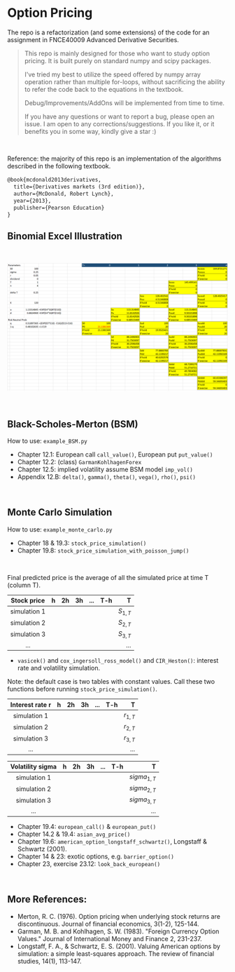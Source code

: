 # Option Pricing
The repo is a refactorization (and some extensions) of the code for an assignment in FNCE40009 Advanced Derivative Securities.
> This repo is mainly designed for those who want to study option pricing.
> It is built purely on standard numpy and scipy packages.
>
> I've tried my best to utilize the speed offered by numpy array operation rather than multiple for-loops, 
> without sacrificing the ability to refer the code back to the equations in the textbook.
>
> Debug/Improvements/AddOns will be implemented from time to time.
>
> If you have any questions or want to report a bug, please open an issue. I am open to any corrections/suggestions.
> If you like it, or it benefits you in some way, kindly give a star :)

</br>

Reference: the majority of this repo is an implementation of the algorithms described in the following textbook.
```
@book{mcdonald2013derivatives,
  title={Derivatives markets (3rd edition)},
  author={McDonald, Robert Lynch},
  year={2013},
  publisher={Pearson Education}
}
```

## Binomial Excel Illustration

</br>

<p align="center">
    <img width="600px" src="./binomial_excel/binomial_illustration.png">
</p>

</br>

## Black-Scholes-Merton (BSM)
How to use: `example_BSM.py`
 * Chapter 12.1: European call `call_value()`, European put `put_value()`
 * Chapter 12.2: (class) `GarmanKohlhagenForex`
 * Chapter 12.5: implied volatility assume BSM model `imp_vol()`
 * Appendix 12.B: `delta()`, `gamma()`, `theta()`, `vega()`, `rho()`, `psi()`

</br>


## Monte Carlo Simulation
How to use: `example_monte_carlo.py`
* Chapter 18 & 19.3: `stock_price_simulation()`
* Chapter 19.8: `stock_price_simulation_with_poisson_jump()`

</br>

Final predicted price is the average of all the simulated price at time T (column T).

| Stock price | h | 2h  | 3h | ... |T-h|T|
| :---------: |:---------:| -----:| -----:| -----:| -----:|----:|
| simulation 1 |   |   |  |  |  | $S_{1,T}$ |
| simulation 2 |   |   |  |  |  | $S_{2,T}$ |
| simulation 3 |   |   |  |  |  | $S_{3,T}$|
| ... |   |   |  |  |  | ... |

* `vasicek()` and `cox_ingersoll_ross_model()` and `CIR_Heston()`: interest rate and volatility simulation.

Note: the default case is two tables with constant values. Call these two functions 
before running `stock_price_simulation()`.

| Interest rate r | h | 2h  | 3h | ... |T-h|T|
| :---------: |:---------:| -----:| -----:| -----:| -----:|----:|
| simulation 1 |   |   |  |  |  | $r_{1,T}$ |
| simulation 2 |   |   |  |  |  | $r_{2,T}$ |
| simulation 3 |   |   |  |  |  | $r_{3,T}$|
| ... |   |   |  |  |  | ... |

| Volatility sigma| h | 2h  | 3h | ... |T-h|T|
| :---------: |:---------:| -----:| -----:| -----:| -----:|----:|
| simulation 1 |   |   |  |  |  | $sigma_{1,T}$ |
| simulation 2 |   |   |  |  |  | $sigma_{2,T}$ |
| simulation 3 |   |   |  |  |  | $sigma_{3,T}$|
| ... |   |   |  |  |  | ... |

* Chapter 19.4: `european_call()` & `european_put()`
* Chapter 14.2 & 19.4: `asian_avg_price()`
* Chapter 19.6: `american_option_longstaff_schwartz()`, Longstaff & Schwartz (2001).
* Chapter 14 & 23: exotic options, e.g. `barrier_option()`
* Chapter 23, exercise 23.12: `look_back_european()`

</br>

## More References:
* Merton, R. C. (1976). Option pricing when underlying stock returns are discontinuous. Journal of financial economics, 3(1-2), 125-144.
* Garman, M. B. and Kohlhagen, S. W. (1983). "Foreign Currency Option Values." Journal of International Money and Finance 2, 231-237.
* Longstaff, F. A., & Schwartz, E. S. (2001). Valuing American options by simulation: a simple least-squares approach. The review of financial studies, 14(1), 113-147.
